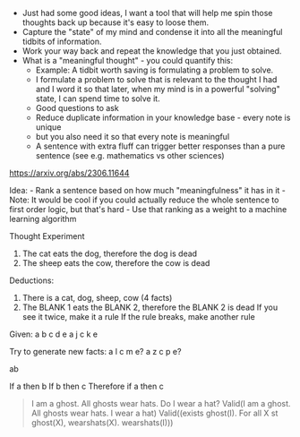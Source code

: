 - Just had some good ideas, I want a tool that will help me spin those thoughts back up because it's easy to loose them. 
- Capture the "state" of my mind and condense it into all the meaningful tidbits of information.
- Work your way back and repeat the knowledge that you just obtained.
- What is a "meaningful thought" - you could quantify this:
    - Example: A tidbit worth saving is formulating a problem to solve.
    - I formulate a problem to solve that is relevant to the thought I had and I word it so that later, when my mind is in a powerful "solving" state, I can spend time to solve it.
    - Good questions to ask 
    - Reduce duplicate information in your knowledge base - every note is unique
    - but you also need it so that every note is meaningful 
    - A sentence with extra fluff can trigger better responses than a pure sentence (see e.g. mathematics vs other sciences)

https://arxiv.org/abs/2306.11644

Idea:
    - Rank a sentence based on how much "meaningfulness" it has in it 
        - Note: It would be cool if you could actually reduce the whole sentence to first order logic, but that's hard 
    - Use that ranking as a weight to a machine learning algorithm

Thought Experiment
1. The cat eats the dog, therefore the dog is dead
2. The sheep eats the cow, therefore the cow is dead

Deductions:
1. There is a cat, dog, sheep, cow (4 facts)
5. The BLANK 1 eats the BLANK 2, therefore the BLANK 2 is dead
If you see it twice, make it a rule
If the rule breaks, make another rule

Given:
a b c d e 
a j c k e

Try to generate new facts:
a l c m e?
a z c p e?

ab 

If a then b 
If b then c 
Therefore if a then c

> I am a ghost. All ghosts wear hats. Do I wear a hat?
> Valid(I am a ghost. All ghosts wear hats. I wear a hat)
> Valid((exists ghost(I). For all X st ghost(X), wearshats(X). wearshats(I)))



